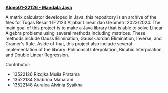 **[Algeo01-22126 - Mandala Jaya](https://github.com/rizqikapratamaa/Algeo01-22126/tree/main)**

A matrix calculator developed in Java. this repository is an archive of the files for Tugas Besar 1 IF2123 Aljabar Linear dan Geometri 2023/2024. The main goal of this project is to make a Java library that is able to solve Linear Algebra problems using several methods including matrices. These methods include Gauss Elimination, Gauss-Jordan Elimination, Inverse, and Cramer's Rule. Aside of that, this project also include several implementation of the library: Polinomial Interpolation, Bicubic Interpolation, and Double Linear Regression.

Contributor:
- 13522126 Rizqika Mulia Pratama
- 13522134 Shabrina Maharani
- 13522148 Auralea Alvinia Syaikha

